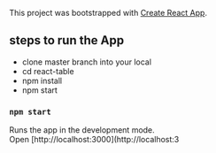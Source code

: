 This project was bootstrapped with [Create React App](https://github.com/facebook/create-react-app).

## steps to run the App

* clone master branch into your local
* cd  react-table
* npm install
* npm start

### `npm start`

Runs the app in the development mode.<br>
Open [http://localhost:3000](http://localhost:3
